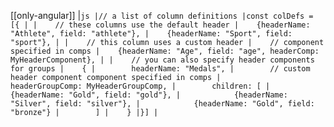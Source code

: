[[only-angular]]
|```js
|// a list of column definitions
|const colDefs = [{
|
|    // these columns use the default header
|    {headerName: "Athlete", field: "athlete"},
|    {headerName: "Sport", field: "sport"},
|
|    // this column uses a custom header
|    // component specified in comps
|    {headerName: "Age", field: "age", headerComp: MyHeaderComponent},
|
|    // you can also specify header components for groups
|    {
|        headerName: "Medals",
|        // custom header component component specified in comps
|        headerGroupComp: MyHeaderGroupComp,
|        children: [
|            {headerName: "Gold", field: "gold"},
|            {headerName: "Silver", field: "silver"},
|            {headerName: "Gold", field: "bronze"}
|        ]
|    }
|}]
|```
